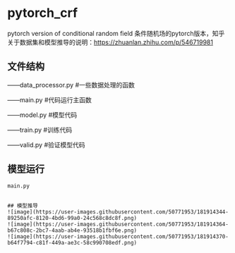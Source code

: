 # pytorch_crf
pytorch version of conditional random field
条件随机场的pytorch版本，知乎关于数据集和模型推导的说明：https://zhuanlan.zhihu.com/p/546719981

## 文件结构

——data_processor.py #一些数据处理的函数

——main.py #代码运行主函数

——model.py #模型代码

——train.py #训练代码

——valid.py #验证模型代码

## 模型运行
```
main.py


## 模型推导
![image](https://user-images.githubusercontent.com/50771953/181914344-89250afc-8120-4bd6-99a0-24c568c8dc8f.png)
![image](https://user-images.githubusercontent.com/50771953/181914364-b67c808c-2bc7-4aab-ab4e-93518b1fbf6e.png)
![image](https://user-images.githubusercontent.com/50771953/181914370-b64f7794-c81f-449a-ae3c-58c990708edf.png)



